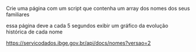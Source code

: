 Crie uma página com um script que contenha um array dos nomes dos seus familiares

essa página deve a cada 5 segundos exibir um gráfico da evolução histórica de cada nome

https://servicodados.ibge.gov.br/api/docs/nomes?versao=2
